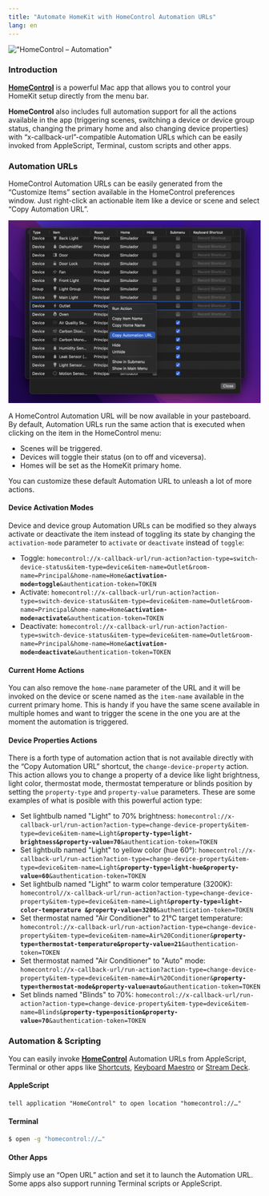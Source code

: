 ```yaml
---
title: "Automate HomeKit with HomeControl Automation URLs"
lang: en
---
```


!["HomeControl – Automation"](/media/2022/01/homecontrol-automation-post.png)

### Introduction

[**HomeControl**][homecontrol] is a powerful Mac app that allows you to control your HomeKit setup directly from the menu bar.

**HomeControl** also includes full automation support for all the actions available in the app (triggering scenes, switching a device or device group status, changing the primary home and also changing device properties) with “x-callback-url”-compatible Automation URLs which can be easily invoked from AppleScript, Terminal, custom scripts and other apps.

### Automation URLs

HomeControl Automation URLs can be easily generated from the “Customize Items” section available in the HomeControl preferences window. Just right-click an actionable item like a device or scene and select “Copy Automation URL”.

![HomeControl – Copy Automation URL](/media/2022/01/homecontrol-app-automation-url.png)

A HomeControl Automation URL will be now available in your pasteboard. By default, Automation URLs run the same action that is executed when clicking on the item in the HomeControl menu:

- Scenes will be triggered.
- Devices will toggle their status (on to off and viceversa).
- Homes will be set as the HomeKit primary home.

You can customize these default Automation URL to unleash a lot of more actions.

#### Device Activation Modes

Device and device group Automation URLs can be modified so they always activate or deactivate the item instead of toggling its state by changing the `activation-mode` parameter to `activate` or `deactivate` instead of `toggle`:

- Toggle: <span style="color:var(--soft-gray-color);">`homecontrol://x-callback-url/run-action?action-type=switch-device-status&item-type=device&item-name=Outlet&room-name=Principal&home-name=Home&`**<span style="color:var(--default-text-color);">`activation-mode=toggle`</span>**<span style="color:var(--soft-gray-color);">`&authentication-token=TOKEN`</span>
- Activate: <span style="color:var(--soft-gray-color);">`homecontrol://x-callback-url/run-action?action-type=switch-device-status&item-type=device&item-name=Outlet&room-name=Principal&home-name=Home&`**<span style="color:var(--default-text-color);">`activation-mode=activate`</span>**`&authentication-token=TOKEN`</span>
- Deactivate: <span style="color:var(--soft-gray-color);">`homecontrol://x-callback-url/run-action?action-type=switch-device-status&item-type=device&item-name=Outlet&room-name=Principal&home-name=Home&`**<span style="color:var(--default-text-color);">`activation-mode=deactivate`</span>**`&authentication-token=TOKEN`</span>

#### Current Home Actions

You can also remove the `home-name` parameter of the URL and it will be invoked on the device or scene named as the `item-name` available in the current primary home. This is handy if you have the same scene available in multiple homes and want to trigger the scene in the one you are at the moment the automation is triggered.

#### Device Properties Actions

There is a forth type of automation action that is not available directly with the “Copy Automation URL” shortcut, the `change-device-property` action. This action allows you to change a property of a device like light brightness, light color, thermostat mode, thermostat temperature or blinds position by setting the `property-type` and `property-value` parameters. These are some examples of what is posible with this powerful action type:

- Set lightbulb named "Light" to 70% brightness: <span style="color:var(--soft-gray-color);">`homecontrol://x-callback-url/run-action?action-type=change-device-property&item-type=device&item-name=Light&`**<span style="color:var(--default-text-color);">`property-type=light-brightness&property-value=70`</span>**`&authentication-token=TOKEN`</span>
- Set lightbulb named "Light" to yellow color (hue 60°): <span style="color:var(--soft-gray-color);">`homecontrol://x-callback-url/run-action?action-type=change-device-property&item-type=device&item-name=Light&`**<span style="color:var(--default-text-color);">`property-type=light-hue&property-value=60`</span>**`&authentication-token=TOKEN`</span>
- Set lightbulb named "Light" to warm color temperature (3200K): <span style="color:var(--soft-gray-color);">`homecontrol//x-callback-url/run-action?action-type=change-device-property&item-type=device&item-name=Light&`**<span style="color:var(--default-text-color);">`property-type=light-color-temperature &property-value=3200`</span>**`&authentication-token=TOKEN`</span>
- Set thermostat named "Air Conditioner" to 21°C target temperature: <span style="color:var(--soft-gray-color);">`homecontrol://x-callback-url/run-action?action-type=change-device-property&item-type=device&item-name=Air%20Conditioner&`**<span style="color:var(--default-text-color);">`property-type=thermostat-temperature&property-value=21`</span>**`&authentication-token=TOKEN`</span>
- Set thermostat named "Air Conditioner" to "Auto" mode: <span style="color:var(--soft-gray-color);">`homecontrol://x-callback-url/run-action?action-type=change-device-property&item-type=device&item-name=Air%20Conditioner&`**<span style="color:var(--default-text-color);">`property-type=thermostat-mode&property-value=auto`</span>**`&authentication-token=TOKEN`</span>
- Set blinds named "Blinds" to 70%: <span style="color:var(--soft-gray-color);">`homecontrol://x-callback-url/run-action?action-type=change-device-property&item-type=device&item-name=Blinds&`**<span style="color:var(--default-text-color);">`property-type=position&property-value=70`</span>**`&authentication-token=TOKEN`</span>

### Automation & Scripting

You can easily invoke [**HomeControl**][homecontrol] Automation URLs from AppleScript, Terminal or other apps like [Shortcuts](https://support.apple.com/guide/shortcuts/welcome/ios), [Keyboard Maestro](https://www.keyboardmaestro.com/) or [Stream Deck](https://www.elgato.com/es/stream-deck).

#### AppleScript

```applescript
tell application "HomeControl" to open location "homecontrol://…"
```

#### Terminal

```bash
$ open -g "homecontrol://…"
```

#### Other Apps

Simply use an “Open URL” action and set it to launch the Automation URL. Some apps also support running Terminal scripts or AppleScript.

[homecontrol]: https://pvieito.com/apps?redirect=homecontrol&utm_campaign=pvieito-post-automation#app-homecontrol
